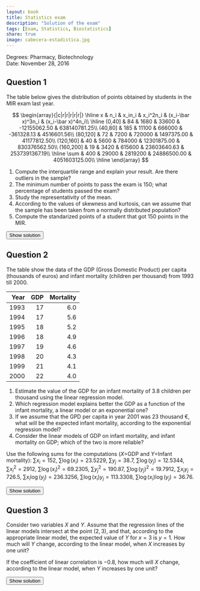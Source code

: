 ```yaml
---
layout: book
title: Statistics exam
description: "Solution of the exam"
tags: [Exam, Statistics, Biostatistics]
share: true
image: cabecera-estadistica.jpg
---
```




Degrees: Pharmacy, Biotechnology  
Date: November 28, 2016 

## Question 1
The table below gives the distribution of points obtained by students in the MIR exam last year.

$$
\begin{array}{|c|r|r|r|r|r|}
\hline
x & n_i & x_in_i & x_i^2n_i & (x_i-\bar x)^3n_i & (x_i-\bar x)^4n_i\\
\hline
(0,40] & 84 & 1680 & 33600 & -12155062.50 & 638140781.25\\
(40,80] & 185 & 11100 & 666000 & -361328.13 & 4516601.56\\
(80,120] & 72 & 7200 & 720000 & 1497375.00 & 41177812.50\\
(120,160] & 40 & 5600 & 784000 & 12301875.00 & 830376562.50\\
(160,200] & 19 & 3420 & 615600 & 23603640.63 & 2537391367.19\\
\hline
\sum & 400 & 29000 & 2819200 & 24886500.00 & 4051603125.00\\
\hline
\end{array}
$$

1. Compute the interquartile range and explain your result. Are there outliers in the sample?
2. The minimum number of points to pass the exam is 150; what percentage of students passed the exam?
3. Study the representativity of the mean.
4. According to the values of skewness and kurtosis, can we assume that the sample has been taken from a normally distributed population?
5. Compute the standarized points of a student that got 150 points in the MIR.



<div><button class="solution">Show solution</button></div>
<div id="solution" style="display: none">
1. $Q_1=43.48$ points, $Q_3=97.78$ points and $IQR=54.3$ points.<br/>
Fences: $F_1=-37.97$ points and $F_2=179.23$ points. Thus, there are outliers. <br/>
2. $F_{150}=0.925$, so the percentage of students that passed the exam is $7.5\%$. <br/>
3. $\bar x=72.5$ points, $s^2=1791.75$ points², $s=42.3291$ points, $cv=0.5838$. As the coefficient of variation is greater than 0.5 but not too much there is a moderate variability and the mean is moderately representative.<br/>
4. $g_1=0.8203$, so the distribution is right-skewed. $g_2=0.1551$, so the distribution is a little bit more peaked than a bell curve (leptokurtic). As $g_1$ and $g_2$ are between -2 and 2 we can assume that the sample has been taken from a normaly distributed population. <br/>
5. $z(150)=1.83$.
</div>

## Question 2
The table show the data of the GDP (Gross Domestic Product) per capita (thousands of euros) and infant mortality
(children per thousand) from 1993 till 2000.

| Year| GDP| Mortality|
|----:|---:|---------:|
| 1993|  17|       6.0|
| 1994|  17|       5.6|
| 1995|  18|       5.2|
| 1996|  18|       4.9|
| 1997|  19|       4.6|
| 1998|  20|       4.3|
| 1999|  21|       4.1|
| 2000|  22|       4.0|

1. Estimate the value of the GDP for an infant mortality of 3.8 children per thousand using the linear regression model.
2. Which regression model explains better the GDP as a function of the infant mortality, a linear model or an exponential one?
3. If we assume that the GPD per capita in year 2001 was 23 thousand €, what will be the expected infant mortality, according to the exponential regression model?
4. Consider the linear models of GDP on infant mortality, and infant mortality on GDP; which of the two is more reliable?

Use the following sums for the computations ($X$=GDP and $Y$=Infant mortality):
$\sum x_i=152$, $\sum \log(x_i)=23.5229$, $\sum y_j=38.7$, $\sum \log(y_j)=12.5344$,
$\sum x_i^2=2912$, $\sum \log(x_i)^2=69.2305$, $\sum y_j^2=190.87$, $\sum \log(y_j)^2=19.7912$,
$\sum x_iy_j=726.5$, $\sum x_i\log(y_j)=236.3256$, $\sum \log(x_i)y_j=113.3308$, $\sum \log(x_i)\log(y_j)=36.76$.

<div><button class="solution">Show solution</button></div>
<div id="solution" style="display: none">

1. Linear model of GDF on infant mortality: <br/>
$\bar x=19$ 10³€, $s_x^2=3$ 10⁶€. <br/>
$\bar y=4.8375$ children per thousand, $s_y^2=0.4573$ (children per thousan)². <br/>
$s_{xy}=-1.1$ 10³€⋅children per thousand. <br/>
Regression line of GDP on infant mortality: $x=30.6351 + -2.4052y$. <br/>
$x(3.8) =21.4954$. <br/>

2. $\overline{\log(x)}=2.9404$ log(10³€), $s_{\log(x)}^2=0.0081$ log(10³€)². <br/>
$s_{\log(x)y}=-0.0577$ log(10³€)•children per thousand. <br/>
Linear coefficient of determination of GDP on infant mortality $r^2=0.8819$. <br/>
Exponential coefficient of determination of GDP on infant mortality $r^2=0.9002$. <br/>
Thus, the exponential model explains a little bit better the relation between the GDP and the infant mortality. <br/>

3. $\overline{\log(y)}=1.5668$ log(children per thousand), $s_{\log(y)}^2=0.019$ log(children per thousand)². <br/>
$s_{x\log(y)}=-0.2284$ 10³€⋅log(children per thousand). <br/>
Exponential model of infant mortality on GDP: $y=e^{3.0135 + -0.0761x}$. <br/>
$y(23)=3.5332$.<br/>
4. The reliability of both models is the same as they have the same coefficient of determination. 
</div>

## Question 3
Consider two variables $X$ and $Y$. Assume that the regression lines of the linear models intersect at the point $(2,3)$, and that, according to the appropriate linear model, the expected value of $Y$ for $x=3$ is $y=1$. How much will $Y$ change, according to the linear model, when $X$ increases by one unit?

If the coefficient of linear correlation is $-0.8$, how much will $X$ change, according to the linear model, when $Y$ increases by one unit?

<div><button class="solution">Show solution</button></div>
<div id="solution" style="display: none">
$\bar x=2$ and $\bar y=3$. <br/>
$b_{yx}=-2$, so $Y$ decreases 2 units when $X$ increases by one unit. <br/>
$b_{xy}=-0.32$, so $X$ decreases 0.32 units when $Y$ increases by one unit. <br/>
</div>


